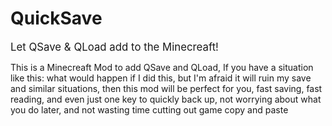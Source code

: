 # QuickSave

<big>Let QSave & QLoad add to the Minecreaft!</big>

This is a Minecreaft Mod to add QSave and QLoad, If you have a situation like this: what would happen if I did this, but
I'm afraid it will ruin my save and similar situations, then this mod will be perfect for you, fast saving, fast
reading, and even just one key to quickly back up, not worrying about what you do later, and not wasting time
cutting out game copy and paste